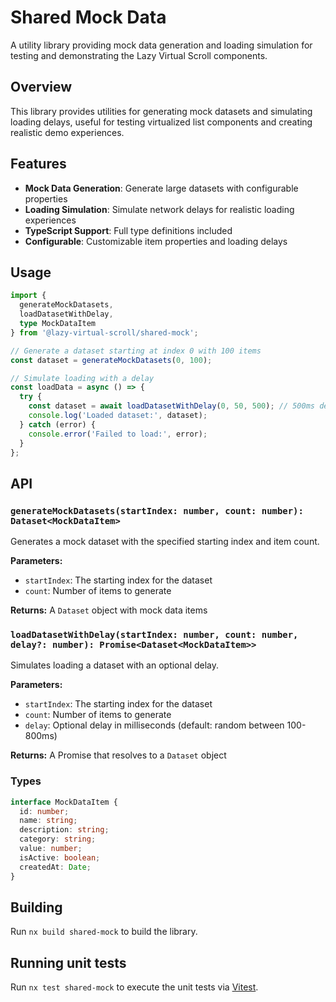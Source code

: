 # Shared Mock Data

A utility library providing mock data generation and loading simulation for testing and demonstrating the Lazy Virtual Scroll components.

## Overview

This library provides utilities for generating mock datasets and simulating loading delays, useful for testing virtualized list components and creating realistic demo experiences.

## Features

- **Mock Data Generation**: Generate large datasets with configurable properties
- **Loading Simulation**: Simulate network delays for realistic loading experiences
- **TypeScript Support**: Full type definitions included
- **Configurable**: Customizable item properties and loading delays

## Usage

```typescript
import { 
  generateMockDatasets,
  loadDatasetWithDelay,
  type MockDataItem 
} from '@lazy-virtual-scroll/shared-mock';

// Generate a dataset starting at index 0 with 100 items
const dataset = generateMockDatasets(0, 100);

// Simulate loading with a delay
const loadData = async () => {
  try {
    const dataset = await loadDatasetWithDelay(0, 50, 500); // 500ms delay
    console.log('Loaded dataset:', dataset);
  } catch (error) {
    console.error('Failed to load:', error);
  }
};
```

## API

### `generateMockDatasets(startIndex: number, count: number): Dataset<MockDataItem>`

Generates a mock dataset with the specified starting index and item count.

**Parameters:**
- `startIndex`: The starting index for the dataset
- `count`: Number of items to generate

**Returns:** A `Dataset` object with mock data items

### `loadDatasetWithDelay(startIndex: number, count: number, delay?: number): Promise<Dataset<MockDataItem>>`

Simulates loading a dataset with an optional delay.

**Parameters:**
- `startIndex`: The starting index for the dataset
- `count`: Number of items to generate  
- `delay`: Optional delay in milliseconds (default: random between 100-800ms)

**Returns:** A Promise that resolves to a `Dataset` object

### Types

```typescript
interface MockDataItem {
  id: number;
  name: string;
  description: string;
  category: string;
  value: number;
  isActive: boolean;
  createdAt: Date;
}
```

## Building

Run `nx build shared-mock` to build the library.

## Running unit tests

Run `nx test shared-mock` to execute the unit tests via [Vitest](https://vitest.dev/).
